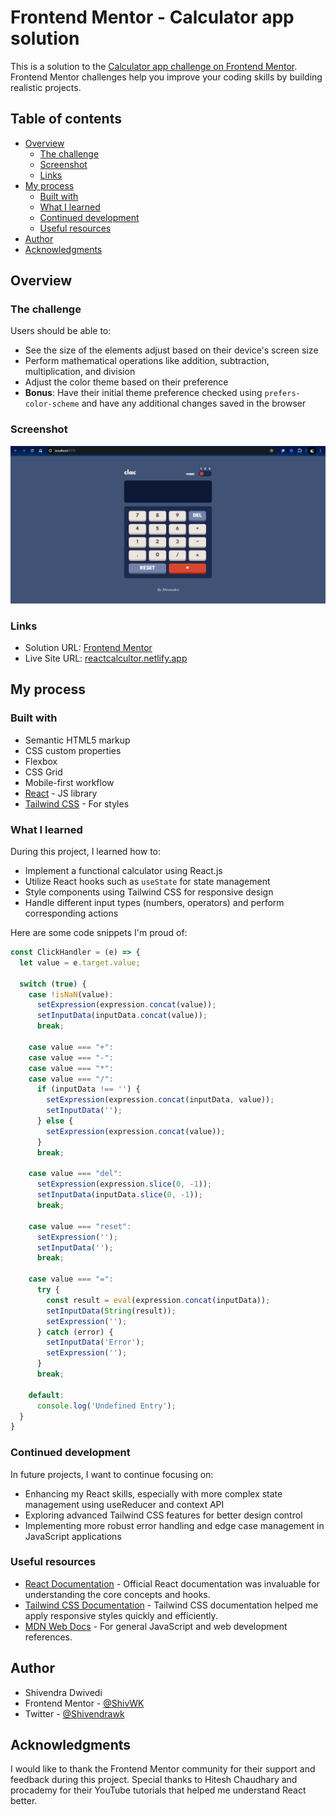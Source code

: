 # Frontend Mentor - Calculator app solution

This is a solution to the [Calculator app challenge on Frontend Mentor](https://www.frontendmentor.io/challenges/calculator-app-9lteq5N29). Frontend Mentor challenges help you improve your coding skills by building realistic projects. 

## Table of contents

- [Overview](#overview)
  - [The challenge](#the-challenge)
  - [Screenshot](#screenshot)
  - [Links](#links)
- [My process](#my-process)
  - [Built with](#built-with)
  - [What I learned](#what-i-learned)
  - [Continued development](#continued-development)
  - [Useful resources](#useful-resources)
- [Author](#author)
- [Acknowledgments](#acknowledgments)

## Overview

### The challenge

Users should be able to:

- See the size of the elements adjust based on their device's screen size
- Perform mathematical operations like addition, subtraction, multiplication, and division
- Adjust the color theme based on their preference
- **Bonus**: Have their initial theme preference checked using `prefers-color-scheme` and have any additional changes saved in the browser

### Screenshot

![Screenshot](./src/assets/Screenshot%20(118).png)

### Links

- Solution URL: [Frontend Mentor](https://www.frontendmentor.io/solutions/frontend-mentor---calculator-app-solution-BZOMvJBavY)
- Live Site URL: [reactcalcultor.netlify.app](https://reactcalcultor.netlify.app/)

## My process

### Built with

- Semantic HTML5 markup
- CSS custom properties
- Flexbox
- CSS Grid
- Mobile-first workflow
- [React](https://reactjs.org/) - JS library
- [Tailwind CSS](https://tailwindcss.com/) - For styles

### What I learned

During this project, I learned how to:

- Implement a functional calculator using React.js
- Utilize React hooks such as `useState` for state management
- Style components using Tailwind CSS for responsive design
- Handle different input types (numbers, operators) and perform corresponding actions

Here are some code snippets I'm proud of:

```jsx
const ClickHandler = (e) => {
  let value = e.target.value;

  switch (true) {
    case !isNaN(value):
      setExpression(expression.concat(value));
      setInputData(inputData.concat(value));
      break;

    case value === "+":
    case value === "-":
    case value === "*":
    case value === "/":
      if (inputData !== '') {
        setExpression(expression.concat(inputData, value));
        setInputData('');
      } else {
        setExpression(expression.concat(value));
      }
      break;

    case value === "del":
      setExpression(expression.slice(0, -1));
      setInputData(inputData.slice(0, -1));
      break;

    case value === "reset":
      setExpression('');
      setInputData('');
      break;

    case value === "=":
      try {
        const result = eval(expression.concat(inputData));
        setInputData(String(result));
        setExpression('');
      } catch (error) {
        setInputData('Error');
        setExpression('');
      }
      break;

    default:
      console.log('Undefined Entry');
  }
}
```

### Continued development

In future projects, I want to continue focusing on:

- Enhancing my React skills, especially with more complex state management using useReducer and context API
- Exploring advanced Tailwind CSS features for better design control
- Implementing more robust error handling and edge case management in JavaScript applications

### Useful resources

- [React Documentation](https://www.react.dev) - Official React documentation was invaluable for understanding the core concepts and hooks.
- [Tailwind CSS Documentation](https://tailwindcss.com/docs/installation) - Tailwind CSS documentation helped me apply responsive styles quickly and efficiently.
- [MDN Web Docs](https://developer.mozilla.org/en-US/) -  For general JavaScript and web development references.

## Author

- Shivendra Dwivedi
- Frontend Mentor - [@ShivWK](https://www.frontendmentor.io/profile/ShivWK)
- Twitter - [@Shivendrawk](https://www.twitter.com/Shivendrawk)

## Acknowledgments

I would like to thank the Frontend Mentor community for their support and feedback during this project. Special thanks to Hitesh Chaudhary and procademy for their YouTube tutorials that helped me understand React better.

